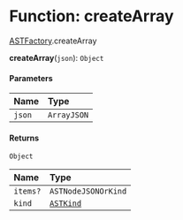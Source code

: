 # Function: createArray

[ASTFactory](/auto-docs/editor/modules/ASTFactory.md).createArray

**createArray**(`json`): `Object`

#### Parameters

| Name | Type |
| :------ | :------ |
| `json` | `ArrayJSON` |

#### Returns

`Object`

| Name | Type |
| :------ | :------ |
| `items?` | `ASTNodeJSONOrKind` |
| `kind` | [`ASTKind`](/auto-docs/editor/enums/ASTKind.md) |

